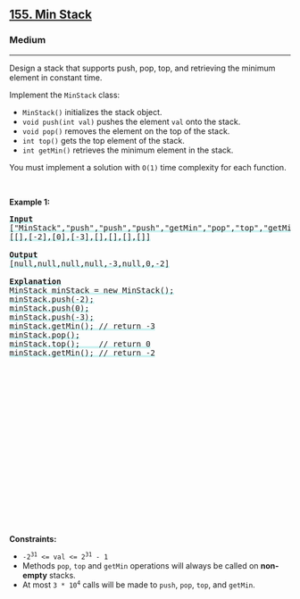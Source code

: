 <h2><a href="https://leetcode.com/problems/min-stack/">155. Min Stack</a></h2><h3>Medium</h3><hr><div style="user-select: auto;"><p style="user-select: auto;">Design a stack that supports push, pop, top, and retrieving the minimum element in constant time.</p>

<p style="user-select: auto;">Implement the <code style="user-select: auto;">MinStack</code> class:</p>

<ul style="user-select: auto;">
	<li style="user-select: auto;"><code style="user-select: auto;">MinStack()</code> initializes the stack object.</li>
	<li style="user-select: auto;"><code style="user-select: auto;">void push(int val)</code> pushes the element <code style="user-select: auto;">val</code> onto the stack.</li>
	<li style="user-select: auto;"><code style="user-select: auto;">void pop()</code> removes the element on the top of the stack.</li>
	<li style="user-select: auto;"><code style="user-select: auto;">int top()</code> gets the top element of the stack.</li>
	<li style="user-select: auto;"><code style="user-select: auto;">int getMin()</code> retrieves the minimum element in the stack.</li>
</ul>

<p style="user-select: auto;">You must implement a solution with <code style="user-select: auto;">O(1)</code> time complexity for each function.</p>

<p style="user-select: auto;">&nbsp;</p>
<p style="user-select: auto;"><strong style="user-select: auto;">Example 1:</strong></p>

<pre style="user-select: auto;"><strong style="user-select: auto;"><lclighter data-id="lgt262436398" data-bundle-id="0" style="background-image: linear-gradient(transparent 0%, transparent calc(50% - 4px), rgb(204, 242, 241) calc(50% - 4px), rgb(204, 242, 241) 100%); transition: background-position 120ms ease-in-out 0s, padding 120ms ease-in-out 0s; background-size: 100% 200%; background-position: initial; user-select: auto; background-color: initial;">Input</lclighter></strong><lclighter data-id="lgt262436398" data-bundle-id="0" style="background-image: linear-gradient(transparent 0%, transparent calc(50% - 4px), rgb(204, 242, 241) calc(50% - 4px), rgb(204, 242, 241) 100%); transition: background-position 120ms ease-in-out 0s, padding 120ms ease-in-out 0s; background-size: 100% 200%; background-position: initial; user-select: auto; background-color: initial;"><br style="user-select: auto;">["MinStack","push","push","push","getMin","pop","top","getMin"]<br style="user-select: auto;">[[],[-2],[0],[-3],[],[],[],[]]<br style="user-select: auto;"><br style="user-select: auto;"></lclighter><strong style="user-select: auto;"><lclighter data-id="lgt262436398" data-bundle-id="0" style="background-image: linear-gradient(transparent 0%, transparent calc(50% - 4px), rgb(204, 242, 241) calc(50% - 4px), rgb(204, 242, 241) 100%); transition: background-position 120ms ease-in-out 0s, padding 120ms ease-in-out 0s; background-size: 100% 200%; background-position: initial; user-select: auto; background-color: initial;">Output</lclighter></strong><lclighter data-id="lgt262436398" data-bundle-id="0" style="background-image: linear-gradient(transparent 0%, transparent calc(50% - 4px), rgb(204, 242, 241) calc(50% - 4px), rgb(204, 242, 241) 100%); transition: background-position 120ms ease-in-out 0s, padding 120ms ease-in-out 0s; background-size: 100% 200%; background-position: initial; user-select: auto; background-color: initial;"><br style="user-select: auto;">[null,null,null,null,-3,null,0,-2]<br style="user-select: auto;"><br style="user-select: auto;"></lclighter><strong style="user-select: auto;"><lclighter data-id="lgt262436398" data-bundle-id="0" style="background-image: linear-gradient(transparent 0%, transparent calc(50% - 4px), rgb(204, 242, 241) calc(50% - 4px), rgb(204, 242, 241) 100%); transition: background-position 120ms ease-in-out 0s, padding 120ms ease-in-out 0s; background-size: 100% 200%; background-position: initial; user-select: auto; background-color: initial;">Explanation</lclighter></strong><lclighter data-id="lgt262436398" data-bundle-id="0" style="background-image: linear-gradient(transparent 0%, transparent calc(50% - 4px), rgb(204, 242, 241) calc(50% - 4px), rgb(204, 242, 241) 100%); transition: background-position 120ms ease-in-out 0s, padding 120ms ease-in-out 0s; background-size: 100% 200%; background-position: initial; user-select: auto; background-color: initial;"><br style="user-select: auto;">MinStack minStack = new MinStack();<br style="user-select: auto;">minStack.push(-2);<br style="user-select: auto;">minStack.push(0);<br style="user-select: auto;">minStack.push(-3);<br style="user-select: auto;">minStack.getMin(); // return -3<br style="user-select: auto;">minStack.pop();<br style="user-select: auto;">minStack.top();    // return 0<br style="user-select: auto;">minStack.getMin(); // return -2</lclighter><div class="LinerThreadIcon LinerFirst " data-highlight-id="262436398" data-bundle-id="0" id="lgt262436398" style="background-image: url(&quot;https://photo.getliner.com/liner-service-bucket/user_photo_default/color-4/S.svg&quot;); user-select: auto;">
        <div class="LinerThreadIcon__dim" style="user-select: auto;"></div>
        <div class="LinerThreadIcon__mentioned" style="user-select: auto;">
          <div class="LinerThreadIcon__mentionedImg" style="user-select: auto;"></div>
        </div>
        <div class="LinerThreadIcon__onlyMe" style="user-select: auto;">
          <div class="LinerThreadIcon__onlyMeImg" style="user-select: auto;"></div>
        </div>
      </div>
</pre>

<p style="user-select: auto;">&nbsp;</p>
<p style="user-select: auto;"><strong style="user-select: auto;">Constraints:</strong></p>

<ul style="user-select: auto;">
	<li style="user-select: auto;"><code style="user-select: auto;">-2<sup style="user-select: auto;">31</sup> &lt;= val &lt;= 2<sup style="user-select: auto;">31</sup> - 1</code></li>
	<li style="user-select: auto;">Methods <code style="user-select: auto;">pop</code>, <code style="user-select: auto;">top</code> and <code style="user-select: auto;">getMin</code> operations will always be called on <strong style="user-select: auto;">non-empty</strong> stacks.</li>
	<li style="user-select: auto;">At most <code style="user-select: auto;">3 * 10<sup style="user-select: auto;">4</sup></code> calls will be made to <code style="user-select: auto;">push</code>, <code style="user-select: auto;">pop</code>, <code style="user-select: auto;">top</code>, and <code style="user-select: auto;">getMin</code>.</li>
</ul>
</div>